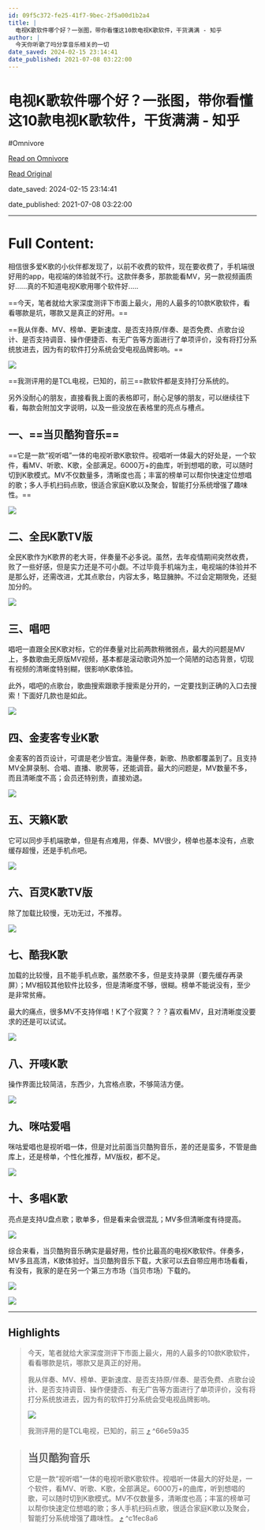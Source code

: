 ```yaml
---
id: 09f5c372-fe25-41f7-9bec-2f5a00d1b2a4
title: |
  电视K歌软件哪个好？一张图，带你看懂这10款电视K歌软件，干货满满 - 知乎
author: |
  今天你听歌了吗分享音乐相关的一切
date_saved: 2024-02-15 23:14:41
date_published: 2021-07-08 03:22:00
---
```


# 电视K歌软件哪个好？一张图，带你看懂这10款电视K歌软件，干货满满 - 知乎
#Omnivore

[Read on Omnivore](https://omnivore.app/me/https-zhuanlan-zhihu-com-p-387810700-18db01f81c1)

[Read Original](https://zhuanlan.zhihu.com/p/387810700)

date_saved: 2024-02-15 23:14:41

date_published: 2021-07-08 03:22:00

--- 

# Full Content: 

相信很多爱K歌的小伙伴都发现了，以前不收费的软件，现在要收费了，手机端很好用的app，电视端的体验就不行。这款伴奏多，那款能看MV，另一款视频画质好......真的不知道电视K歌用哪个软件好.....

==今天，笔者就给大家深度测评下市面上最火，用的人最多的10款K歌软件，看看哪款是坑，哪款又是真正的好用。==

==我从伴奏、MV、榜单、更新速度、是否支持原/伴奏、是否免费、点歌台设计、是否支持调音、操作便捷否、有无广告等方面进行了单项评价，没有将打分系统放进去，因为有的软件打分系统会受电视品牌影响。==

![](https://proxy-prod.omnivore-image-cache.app/1428x802,sqG7TVOXKi0syNP5B8K3Weu5pKol7bolEFYP-6BjFTko/https://pic4.zhimg.com/v2-2510a33f0821a294cf6b31ebfbe90bdb_b.jpg)

==我测评用的是TCL电视，已知的，前三==款软件都是支持打分系统的。

另外没耐心的朋友，直接看我上面的表格即可，耐心足够的朋友，可以继续往下看，每款会附加文字说明，以及一些没放在表格里的亮点与槽点。

## **一、==当贝酷狗音乐==**

==它是一款“视听唱”一体的电视听歌K歌软件。视唱听一体最大的好处是，一个软件，看MV、听歌、K歌，全部满足。6000万+的曲库，听到想唱的歌，可以随时切到K歌模式。MV不仅数量多，清晰度也高；丰富的榜单可以帮你快速定位想唱的歌；多人手机扫码点歌，很适合家庭K歌以及聚会，智能打分系统增强了趣味性。==

![](https://proxy-prod.omnivore-image-cache.app/1690x951,sihbKjZU8otefeVYFUvMIxwC5sL-P1yqJRjzqFo7BqpM/https://pic1.zhimg.com/v2-8a7eae41081ca98f51e0f5adf922bb60_b.jpg)

## **二、全民K歌TV版**

全民K歌作为K歌界的老大哥，伴奏量不必多说。虽然，去年疫情期间突然收费，败了一些好感，但是实力还是不可小觑。不过毕竟手机端为主，电视端的体验并不是那么好，还需改进，尤其点歌台，内容太多，略显臃肿。不过会定期限免，还挺加分的。

![](https://proxy-prod.omnivore-image-cache.app/1690x951,sELGoC0gOdwTvBbtm6o0hEMuC_eyawuDHKklwhJziBfk/https://pic1.zhimg.com/v2-d4789a3bf72372b8038650d30f8ca734_b.jpg)

## **三、唱吧**

唱吧一直跟全民K歌对标，它的伴奏量对比前两款稍微弱点，最大的问题是MV上，多数歌曲无原版MV视频，基本都是滚动歌词外加一个简陋的动态背景，切现有视频的清晰度特别糊，很影响K歌体验。

此外，唱吧的点歌台，歌曲搜索跟歌手搜索是分开的，一定要找到正确的入口去搜索！下面好几款也是如此。

![](https://proxy-prod.omnivore-image-cache.app/1690x951,sPTL3_VJPvK6C7SUokPXrU2nmPPpGcUhMb7rtnI9Iy9c/https://pic4.zhimg.com/v2-489ca9ee913eb4aa8792defcfa670f43_b.jpg)

## **四、金麦客专业K歌**

金麦客的首页设计，可谓是老少皆宜。海量伴奏，新歌、热歌都覆盖到了。且支持MV全屏录制、合唱、直播、歌房等，还能调音。最大的问题是，MV数量不多，而且清晰度不高；会员还特别贵，直接劝退。

![](https://proxy-prod.omnivore-image-cache.app/1690x951,smKX54McPI1zRx7GM4YBX1t18NIfAW95CTAUiBtiIqgI/https://pic1.zhimg.com/v2-cdc92b3d26e21c9392e71ffd5cb26374_b.jpg)

## **五、天籁K歌**

它可以同步手机端歌单，但是有点难用，伴奏、MV很少，榜单也基本没有，点歌缓存超慢，还是手机点吧。

![](https://proxy-prod.omnivore-image-cache.app/1690x951,s73wHUyFOrfw-9dHo_c0uQzjYf0Y3VBfxI6cyXQ7JgcA/https://pic4.zhimg.com/v2-b81e837fb7209ff4e76f216623a5e4d7_b.jpg)

## **六、百灵K歌TV版**

除了加载比较慢，无功无过，不推荐。

![](https://proxy-prod.omnivore-image-cache.app/1920x1040,sOXL3rxXoQjSZ5-fRq1V2amX52uo3JzW4Q5icacWV15U/https://pic4.zhimg.com/v2-948789d17748b80e3a6ce112307a10c7_b.jpg)

## **七、酷我K歌**

加载的比较慢，且不能手机点歌，虽然歌不多，但是支持录屏（要先缓存再录屏）；MV相较其他软件比较多，但是清晰度不够，很糊。榜单不能说没有，至少是非常贫瘠。

最大的痛点，很多MV不支持伴唱！K了个寂寞？？？喜欢看MV，且对清晰度没要求的还是可以试试。

![](https://proxy-prod.omnivore-image-cache.app/1690x951,sU3Q27lqfuh8FtAANhPmV1GnuwvtgnEl0NJK8kXeK3lo/https://pic1.zhimg.com/v2-b2682ebcab5eba44bfe32981e28fc6e4_b.jpg)

## **八、开唛K歌**

操作界面比较简洁，东西少，九宫格点歌，不够简洁方便。

![](https://proxy-prod.omnivore-image-cache.app/1690x951,sPmx_zq1f5aWhm4kSqkkqBrKdh14-wPVk5JZ-PTnNHWo/https://pic3.zhimg.com/v2-3f64e4c162e5696d3eb4bfb4eee60d82_b.jpg)

## **九、咪咕爱唱**

咪咕爱唱也是视听唱一体，但是对比前面当贝酷狗音乐，差的还是蛮多，不管是曲库上，还是榜单，个性化推荐，MV版权，都不足。

![](https://proxy-prod.omnivore-image-cache.app/1690x951,s8TF-adjI8KOJVcaAq6x9XufajjmC1l08npm3F2KjGOQ/https://pic4.zhimg.com/v2-475fa69b0f48897f4338a043440dd17f_b.jpg)

## **十、多唱K歌**

亮点是支持U盘点歌；歌单多，但是看来会很混乱；MV多但清晰度有待提高。

![](https://proxy-prod.omnivore-image-cache.app/1690x951,sSeqjYs8yy0nZD9zYIjW9R93kfN-3t5w1-TtjsbnGt7Y/https://pic1.zhimg.com/v2-fe9d145ec8cca7a9361ee13fefcd0b0c_b.jpg)

综合来看，当贝酷狗音乐确实是最好用，性价比最高的电视K歌软件。伴奏多，MV多且高清，K歌体验好。当贝酷狗音乐下载，大家可以去自带应用市场看看，有没有，我家的是在另一个第三方市场（当贝市场）下载的。

![](https://proxy-prod.omnivore-image-cache.app/1440x810,sWQ5xqhGGq-1Jk2dRyq505rciiv9wzcTwaVkFb6czLNg/https://pic1.zhimg.com/v2-cd11558d5a1cba78e186c24069818efc_b.jpg)

![](https://proxy-prod.omnivore-image-cache.app/690x680,sGcdc-vT5XhXHFcJ0GRfMxu3VHV-v5MRTt_UcgOfjcjA/https://pic3.zhimg.com/v2-77d3b5c07b83ca48452e9f65ce45947a_b.jpg)

---

## Highlights

> 今天，笔者就给大家深度测评下市面上最火，用的人最多的10款K歌软件，看看哪款是坑，哪款又是真正的好用。
> 
> 我从伴奏、MV、榜单、更新速度、是否支持原/伴奏、是否免费、点歌台设计、是否支持调音、操作便捷否、有无广告等方面进行了单项评价，没有将打分系统放进去，因为有的软件打分系统会受电视品牌影响。
> 
> ![](https://proxy-prod.omnivore-image-cache.app/1428x802,sqG7TVOXKi0syNP5B8K3Weu5pKol7bolEFYP-6BjFTko/https://pic4.zhimg.com/v2-2510a33f0821a294cf6b31ebfbe90bdb_b.jpg)
> 
> 我测评用的是TCL电视，已知的，前三 [⤴️](https://omnivore.app/me/https-zhuanlan-zhihu-com-p-387810700-18db01f81c1#66e59a35-b851-4eb3-a289-8ad3315b82e0)  ^66e59a35

> ## **当贝酷狗音乐**
> 
> 它是一款“视听唱”一体的电视听歌K歌软件。视唱听一体最大的好处是，一个软件，看MV、听歌、K歌，全部满足。6000万+的曲库，听到想唱的歌，可以随时切到K歌模式。MV不仅数量多，清晰度也高；丰富的榜单可以帮你快速定位想唱的歌；多人手机扫码点歌，很适合家庭K歌以及聚会，智能打分系统增强了趣味性。 [⤴️](https://omnivore.app/me/https-zhuanlan-zhihu-com-p-387810700-18db01f81c1#c1fec8a6-e582-40fb-bd09-e22ef3509afd)  ^c1fec8a6

